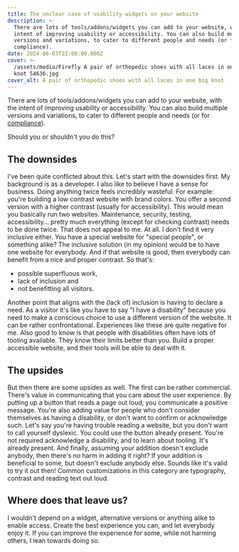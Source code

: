```yaml
---
title: The unclear case of usability widgets on your website
description: >-
  There are lots of tools/addons/widgets you can add to your website, with the
  intent of improving usability or accessibility. You can also build multiple
  versions and variations, to cater to different people and needs (or for
  compliance).
date: 2024-06-03T22:00:00.000Z
cover: >-
  /assets/media/Firefly A pair of orthopedic shoes with all laces in one big
  knot 54636.jpg
cover_alt: A pair of orthopedic shoes with all laces in one big knot
---
```


There are lots of tools/addons/widgets you can add to your website, with the intent of improving usability or accessibility. You can also build multiple versions and variations, to cater to different people and needs (or for [compliance](https://www.w3.org/TR/WCAG22/#dfn-conforming-alternate-versions)).

Should you or shouldn't you do this?

## The downsides

I've been quite conflicted about this. Let's start with the downsides first.
My background is as a developer. I also like to believe I have a sense for business. Doing anything twice feels incredibly wasteful.
For example: you're building a low contrast website with brand colors. You offer a second version with a higher contrast (usually for accessibility).
This would mean you basically run two websites. Maintenance, security, testing, accessibility... pretty much everything (except for checking contrast) needs to be done twice. That does not appeal to me. At all.
I don't find it very inclusive either. You have a special website for "special people", or something alike? The inclusive solution (in my opinion) would be to have one website for everybody. And if that website is good, then everybody can benefit from a nice and proper contrast.
So that's:

* possible superfluous work,
* lack of inclusion and
* not benefitting all visitors.

Another point that aligns with the (lack of) inclusion is having to declare a need. As a visitor it's like you have to say "I have a disability" because you need to make a conscious choice to use a different version of the website. It can be rather confrontational. Experiences like these are quite negative for me.
Also good to know is that people with disabilities often have lots of tooling available. They know their limits better than you. Build a proper accessible website, and their tools will be able to deal with it.

## The upsides

But then there are some upsides as well. The first can be rather commercial. There's value in communicating that you care about the user experience. By putting up a button that reads a page out loud, you communicate a positive message.
You're also adding value for people who don't consider themselves as having a disability, or don't want to confirm or acknowledge such. Let's say you're having trouble reading a website, but you don't want to call yourself dyslexic. You could use the button already present. You're not required acknowledge a disability, and to learn about tooling. It's already present.
And finally, assuming your addition doesn't exclude anybody, then there's no harm in adding it right?  If your addition is beneficial to some, but doesn't exclude anybody else. Sounds like it's valid to try it out then!
Common customizations in this category are typography, contrast and reading text out loud.

## Where does that leave us?

I wouldn't depend on a widget, alternative versions or anything alike to enable access. Create the best experience you can, and let everybody enjoy it. If you can improve the experience for some, while not harming others, I lean towards doing so.
